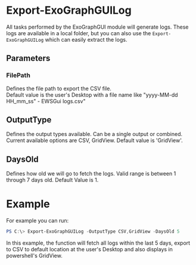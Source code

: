 ﻿# Export-ExoGraphGUILog

All tasks performed by the ExoGraphGUI module will generate logs. These logs are available in a local folder, but you can also use the `Export-ExoGraphGUILog` which can easily extract the logs.

## Parameters

### FilePath  
Defines the file path to export the CSV file.  
Default value is the user's Desktop with a file name like "yyyy-MM-dd HH_mm_ss" - EWSGui logs.csv"

## OutputType  
Defines the output types available. Can be a single output or combined.  
Current available options are CSV, GridView. Default value is 'GridView'.

## DaysOld
Defines how old we will go to fetch the logs. Valid range is between 1 through 7 days old. Default Value is 1.  

# Example

For example you can run:
``` powershell
PS C:\> Export-ExoGraphGUILog -OutputType CSV,GridView -DaysOld 5
```  

In this example, the function will fetch all logs within the last 5 days, export to CSV to default location at the user's Desktop and also displays in powershell's GridView.